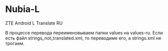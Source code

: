 # Nubia-L
ZTE Android L Translate RU

В процессе перевода переименовываем папки values на values-ru.
Если есть файл strings_not_translated.xml, то переводиме его, а strings.xml не трогаем.
